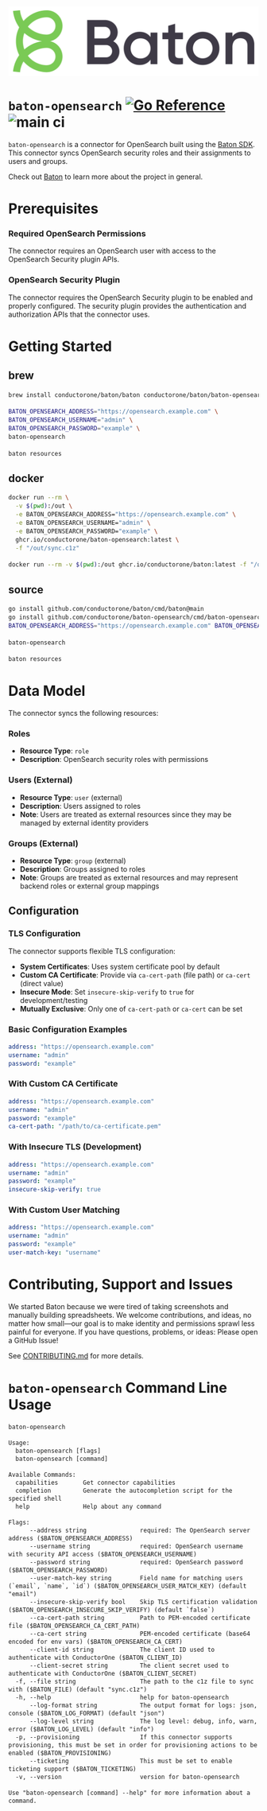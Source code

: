 ![Baton Logo](./baton-logo.png)

# `baton-opensearch` [![Go Reference](https://pkg.go.dev/badge/github.com/conductorone/baton-opensearch.svg)](https://pkg.go.dev/github.com/conductorone/baton-opensearch) ![main ci](https://github.com/conductorone/baton-opensearch/actions/workflows/main.yaml/badge.svg)

`baton-opensearch` is a connector for OpenSearch built using the [Baton SDK](https://github.com/conductorone/baton-sdk). This connector syncs OpenSearch security roles and their assignments to users and groups.

Check out [Baton](https://github.com/conductorone/baton) to learn more about the project in general.

# Prerequisites

### Required OpenSearch Permissions

The connector requires an OpenSearch user with access to the OpenSearch Security plugin APIs.

### OpenSearch Security Plugin

The connector requires the OpenSearch Security plugin to be enabled and properly configured. The security plugin provides the authentication and authorization APIs that the connector uses.

# Getting Started

## brew

```bash
brew install conductorone/baton/baton conductorone/baton/baton-opensearch

BATON_OPENSEARCH_ADDRESS="https://opensearch.example.com" \
BATON_OPENSEARCH_USERNAME="admin" \
BATON_OPENSEARCH_PASSWORD="example" \
baton-opensearch

baton resources
```

## docker

```bash
docker run --rm \
  -v $(pwd):/out \
  -e BATON_OPENSEARCH_ADDRESS="https://opensearch.example.com" \
  -e BATON_OPENSEARCH_USERNAME="admin" \
  -e BATON_OPENSEARCH_PASSWORD="example" \
  ghcr.io/conductorone/baton-opensearch:latest \
  -f "/out/sync.c1z"

docker run --rm -v $(pwd):/out ghcr.io/conductorone/baton:latest -f "/out/sync.c1z" resources
```

## source

```bash
go install github.com/conductorone/baton/cmd/baton@main
go install github.com/conductorone/baton-opensearch/cmd/baton-opensearch@main
BATON_OPENSEARCH_ADDRESS="https://opensearch.example.com" BATON_OPENSEARCH_USERNAME="admin" BATON_OPENSEARCH_PASSWORD="example"

baton-opensearch

baton resources
```

# Data Model

The connector syncs the following resources:

### Roles
- **Resource Type**: `role`
- **Description**: OpenSearch security roles with permissions

### Users (External)
- **Resource Type**: `user` (external)
- **Description**: Users assigned to roles
- **Note**: Users are treated as external resources since they may be managed by external identity providers

### Groups (External)
- **Resource Type**: `group` (external)
- **Description**: Groups assigned to roles
- **Note**: Groups are treated as external resources and may represent backend roles or external group mappings

## Configuration

### TLS Configuration

The connector supports flexible TLS configuration:

- **System Certificates**: Uses system certificate pool by default
- **Custom CA Certificate**: Provide via `ca-cert-path` (file path) or `ca-cert` (direct value)
- **Insecure Mode**: Set `insecure-skip-verify` to `true` for development/testing
- **Mutually Exclusive**: Only one of `ca-cert-path` or `ca-cert` can be set

### Basic Configuration Examples
```yaml
address: "https://opensearch.example.com"
username: "admin"
password: "example"
```

### With Custom CA Certificate
```yaml
address: "https://opensearch.example.com"
username: "admin"
password: "example"
ca-cert-path: "/path/to/ca-certificate.pem"
```

### With Insecure TLS (Development)
```yaml
address: "https://opensearch.example.com"
username: "admin"
password: "example"
insecure-skip-verify: true
```

### With Custom User Matching
```yaml
address: "https://opensearch.example.com"
username: "admin"
password: "example"
user-match-key: "username"
```

# Contributing, Support and Issues

We started Baton because we were tired of taking screenshots and manually
building spreadsheets. We welcome contributions, and ideas, no matter how
small&mdash;our goal is to make identity and permissions sprawl less painful for
everyone. If you have questions, problems, or ideas: Please open a GitHub Issue!

See [CONTRIBUTING.md](https://github.com/ConductorOne/baton/blob/main/CONTRIBUTING.md) for more details.

# `baton-opensearch` Command Line Usage

```
baton-opensearch

Usage:
  baton-opensearch [flags]
  baton-opensearch [command]

Available Commands:
  capabilities       Get connector capabilities
  completion         Generate the autocompletion script for the specified shell
  help               Help about any command

Flags:
      --address string               required: The OpenSearch server address ($BATON_OPENSEARCH_ADDRESS)
      --username string              required: OpenSearch username with security API access ($BATON_OPENSEARCH_USERNAME)
      --password string              required: OpenSearch password ($BATON_OPENSEARCH_PASSWORD)
      --user-match-key string        Field name for matching users (`email`, `name`, `id`) ($BATON_OPENSEARCH_USER_MATCH_KEY) (default "email")
      --insecure-skip-verify bool    Skip TLS certification validation ($BATON_OPENSEARCH_INSECURE_SKIP_VERIFY) (default `false`)
      --ca-cert-path string          Path to PEM-encoded certificate file ($BATON_OPENSEARCH_CA_CERT_PATH)
      --ca-cert string               PEM-encoded certificate (base64 encoded for env vars) ($BATON_OPENSEARCH_CA_CERT)
      --client-id string             The client ID used to authenticate with ConductorOne ($BATON_CLIENT_ID)
      --client-secret string         The client secret used to authenticate with ConductorOne ($BATON_CLIENT_SECRET)
  -f, --file string                  The path to the c1z file to sync with ($BATON_FILE) (default "sync.c1z")
  -h, --help                         help for baton-opensearch
      --log-format string            The output format for logs: json, console ($BATON_LOG_FORMAT) (default "json")
      --log-level string             The log level: debug, info, warn, error ($BATON_LOG_LEVEL) (default "info")
  -p, --provisioning                 If this connector supports provisioning, this must be set in order for provisioning actions to be enabled ($BATON_PROVISIONING)
      --ticketing                    This must be set to enable ticketing support ($BATON_TICKETING)
  -v, --version                      version for baton-opensearch

Use "baton-opensearch [command] --help" for more information about a command.
```
